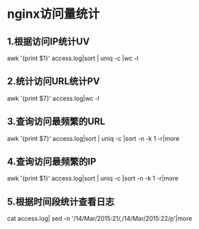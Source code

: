 # nginx访问量统计
## 1.根据访问IP统计UV
 awk '{print $1}' access.log|sort | uniq -c |wc -l
## 2.统计访问URL统计PV
awk '{print $7}' access.log|wc -l
## 3.查询访问最频繁的URL
awk '{print $7}' access.log|sort | uniq -c |sort -n -k 1 -r|more
## 4.查询访问最频繁的IP
awk '{print $1}' access.log|sort | uniq -c |sort -n -k 1 -r|more
## 5.根据时间段统计查看日志
cat access.log| sed -n '/14\/Mar\/2015:21/,/14\/Mar\/2015:22/p'|more
